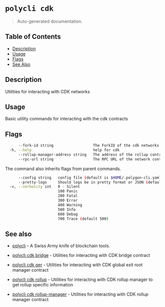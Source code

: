 # `polycli cdk`

> Auto-generated documentation.

## Table of Contents

- [Description](#description)
- [Usage](#usage)
- [Flags](#flags)
- [See Also](#see-also)

## Description

Utilities for interacting with CDK networks

## Usage

Basic utility commands for interacting with the cdk contracts
## Flags

```bash
      --fork-id string                  The ForkID of the cdk networks (default "12")
  -h, --help                            help for cdk
      --rollup-manager-address string   The address of the rollup contract
      --rpc-url string                  The RPC URL of the network containing the CDK contracts (default "http://localhost:8545")
```

The command also inherits flags from parent commands.

```bash
      --config string   config file (default is $HOME/.polygon-cli.yaml)
      --pretty-logs     Should logs be in pretty format or JSON (default true)
  -v, --verbosity int   0 - Silent
                        100 Panic
                        200 Fatal
                        300 Error
                        400 Warning
                        500 Info
                        600 Debug
                        700 Trace (default 500)
```

## See also

- [polycli](polycli.md) - A Swiss Army knife of blockchain tools.
- [polycli cdk bridge](polycli_cdk_bridge.md) - Utilities for interacting with CDK bridge contract

- [polycli cdk ger](polycli_cdk_ger.md) - Utilities for interacting with CDK global exit root manager contract

- [polycli cdk rollup](polycli_cdk_rollup.md) - Utilities for interacting with CDK rollup manager to get rollup specific information

- [polycli cdk rollup-manager](polycli_cdk_rollup-manager.md) - Utilities for interacting with CDK rollup manager contract

